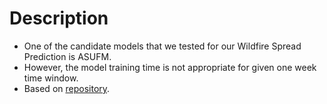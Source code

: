 # Description

- One of the candidate models that we tested for our Wildfire Spread Prediction is ASUFM.
- However, the model training time is not appropriate for given one week time window.
- Based on [repository](https://github.com/bronteee/fire-asufm).
